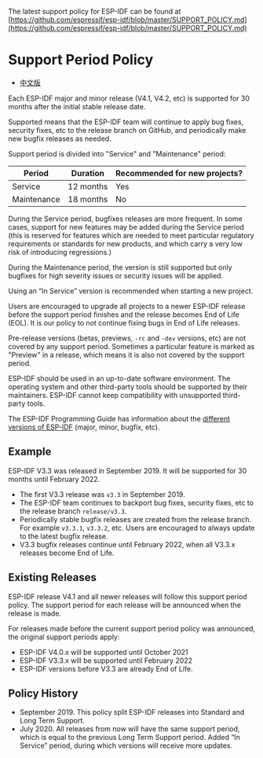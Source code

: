 The latest support policy for ESP-IDF can be found at [https://github.com/espressif/esp-idf/blob/master/SUPPORT_POLICY.md](https://github.com/espressif/esp-idf/blob/master/SUPPORT_POLICY.md)

Support Period Policy
=====================

* [中文版](./SUPPORT_POLICY_CN.md)

Each ESP-IDF major and minor release (V4.1, V4.2, etc) is supported for
30 months after the initial stable release date.

Supported means that the ESP-IDF team will continue to apply bug fixes,
security fixes, etc to the release branch on GitHub, and periodically
make new bugfix releases as needed.

Support period is divided into "Service" and "Maintenance" period:

| Period      | Duration     | Recommended for new projects?         |
| -------     | ------------ | ------------------------------------- |
| Service     | 12 months    | Yes                                   |
| Maintenance | 18 months    | No                                    |

During the Service period, bugfixes releases are more frequent. In some cases,
support for new features may be added during the Service period (this is
reserved for features which are needed to meet particular regulatory
requirements or standards for new products, and which carry a very low risk of
introducing regressions.)

During the Maintenance period, the version is still supported but only bugfixes
for high severity issues or security issues will be applied.

Using an “In Service” version is recommended when starting a new project.

Users are encouraged to upgrade all projects to a newer ESP-IDF release before
the support period finishes and the release becomes End of Life (EOL). It is our
policy to not continue fixing bugs in End of Life releases.

Pre-release versions (betas, previews, `-rc` and `-dev` versions, etc)
are not covered by any support period. Sometimes a particular feature is
marked as "Preview" in a release, which means it is also not covered
by the support period.

ESP-IDF should be used in an up-to-date software environment. The operating system
and other third-party tools should be supported by their maintainers.
ESP-IDF cannot keep compatibility with unsupported third-party tools.

The ESP-IDF Programming Guide has information about the
[different versions of ESP-IDF](https://docs.espressif.com/projects/esp-idf/en/latest/versions.html)
(major, minor, bugfix, etc).

Example
-------

ESP-IDF V3.3 was released in September 2019. It will be supported for 30 months
until February 2022.

- The first V3.3 release was `v3.3` in September 2019.
- The ESP-IDF team continues to backport bug fixes, security fixes,
  etc to the release branch `release/v3.3`.
- Periodically stable bugfix releases are created from the release
  branch. For example `v3.3.1`, `v3.3.2`, etc. Users are encouraged to
  always update to the latest bugfix release.
- V3.3 bugfix releases continue until February 2022, when all V3.3.x
  releases become End of Life.

Existing Releases
-----------------

ESP-IDF release V4.1 and all newer releases will follow this support period
policy. The support period for each release will be announced when the release
is made.

For releases made before the current support period policy was announced, the
original support periods apply:

* ESP-IDF V4.0.x will be supported until October 2021
* ESP-IDF V3.3.x will be supported until February 2022
* ESP-IDF versions before V3.3 are already End of Life.

Policy History
--------------

* September 2019. This policy split ESP-IDF releases into Standard and Long Term
  Support.
* July 2020. All releases from now will have the same support period, which is
  equal to the previous Long Term Support period. Added “In Service” period,
  during which versions will receive more updates.
